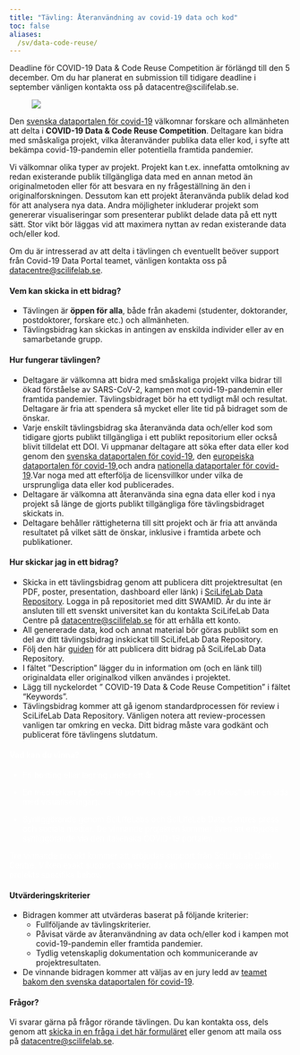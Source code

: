 ```yaml
---
title: "Tävling: Återanvändning av covid-19 data och kod"
toc: false
aliases:
  /sv/data-code-reuse/
---
```


<div class="alert alert-info">Deadline för COVID-19 Data & Code Reuse Competition är förlängd till den 5 december. Om du har planerat en submission till tidigare deadline i september vänligen kontakta oss på datacentre@scilifelab.se.</div>

<figure class="figure float-right mx-2 w-50">
  <img src="/img/posters/data_code_reuse_poster_web_extended_deadline.png" class="img-news-banner img-thumbnail">
</figure>

Den [svenska dataportalen för covid-19](https://covid19dataportal.se/sv/) välkomnar forskare och allmänheten att delta i **COVID-19 Data & Code Reuse Competition**. Deltagare kan bidra med småskaliga projekt, vilka återanvänder publika data eller kod, i syfte att bekämpa covid-19-pandemin eller potentiella framtida pandemier.

Vi välkomnar olika typer av projekt. Projekt kan t.ex. innefatta omtolkning av redan existerande publik tillgängliga data med en annan metod än originalmetoden eller för att besvara en ny frågeställning än den i originalforskningen. Dessutom kan ett projekt återanvända publik delad kod för att analysera nya data. Andra möjligheter inkluderar projekt som genererar visualiseringar som presenterar publikt delade data på ett nytt sätt. Stor vikt bör läggas vid att maximera nyttan av redan existerande data och/eller kod.

Om du är intresserad av att delta i tävlingen ch eventuellt beöver support från Covid-19 Data Portal teamet, vänligen kontakta oss på [datacentre@scilifelab.se](mailto:datacentre@scilifelab.se).

#### Vem kan skicka in ett bidrag?

- Tävlingen är **öppen för alla**, både från akademi (studenter, doktorander, postdoktorer, forskare etc.) och allmänheten.
- Tävlingsbidrag kan skickas in antingen av enskilda individer eller av en samarbetande grupp.

#### Hur fungerar tävlingen?

- Deltagare är välkomna att bidra med småskaliga projekt vilka bidrar till ökad förståelse av SARS-CoV-2, kampen mot covid-19-pandemin eller framtida pandemier. Tävlingsbidraget bör ha ett tydligt mål och resultat. Deltagare är fria att spendera så mycket eller lite tid på bidraget som de önskar.
- Varje enskilt tävlingsbidrag ska återanvända data och/eller kod som tidigare gjorts publikt tillgängliga i ett publikt repositorium eller också blivit tilldelat ett DOI. Vi uppmanar deltagare att söka efter data eller kod genom den [svenska dataportalen för covid-19](https://covid19dataportal.se/sv/), den [europeiska dataportalen för covid-19](https://covid19dataportal.org),och andra [nationella dataportaler för covid-19](/sv/partners/).Var noga med att efterfölja de licensvillkor under vilka de ursprungliga data eller kod publicerades.  
- Deltagare är välkomna att återanvända sina egna data eller kod i nya projekt så länge de gjorts publikt tillgängliga före tävlingsbidraget skickats in.
- Deltagare behåller rättigheterna till sitt projekt och är fria att använda resultatet på vilket sätt de önskar, inklusive i framtida arbete och publikationer.

#### Hur skickar jag in ett bidrag?

- Skicka in ett tävlingsbidrag genom att publicera ditt projektresultat (en PDF, poster, presentation, dashboard eller länk) i [SciLifeLab Data Repository](https://scilifelab.figshare.com/). Logga in på repositoriet med ditt SWAMID. Är du inte är ansluten till ett svenskt universitet kan du kontakta SciLifeLab Data Centre på [datacentre@scilifelab.se](mailto:datacentre@scilifelab.se) för att erhålla ett konto.  
- All genererade data, kod och annat material bör göras publikt som en del av ditt tävlingsbidrag inskickat till SciLifeLab Data Repository.
- Följ den här [guiden](https://www.scilifelab.se/data/repository/submission/) för att publicera ditt bidrag på SciLifeLab Data Repository.
- I fältet ”Description” lägger du in information om (och en länk till) originaldata eller originalkod vilken användes i projektet.
- Lägg till nyckelordet ” COVID-19 Data & Code Reuse Competition” i fältet “Keywords”.
- Tävlingsbidrag kommer att gå igenom standardprocessen för review i SciLifeLab Data Repository. Vänligen notera att review-processen vanligen tar omkring en vecka. Ditt bidrag måste vara godkänt och publicerat före tävlingens slutdatum.

<div class="container mt-2 share-new-data">
<h4><a style="color:white">Vad kan du vinna?</h4>

- Fri hosting eller lagring under ett år.

- En medverkan på Covid-19 portalen (e.g som ”data i fokus” eller en sida med visualiseringar).

- Synliggörande genom SciLifeLabs och SciLifeLab Data Centres press och sociala medier. De vinnande projekten kommer även att erbjudas synliggörande via den italienska COVID-19 portalen.

Tre vinnande projekt kommer att erbjudas support från SciLifeLab Data Centre. Vilken exakt support som erbjuds kan utformas efter varje enskilt projekts specifika behov.

</a>
</div>

#### Utvärderingskriterier

- Bidragen kommer att utvärderas baserat på följande kriterier:
    - Fullföljande av tävlingskriterier.
    - Påvisat värde av återanvändning av data och/eller kod i kampen mot covid-19-pandemin eller framtida pandemier.
    - Tydlig vetenskaplig dokumentation och kommunicerande av projektresultaten.
- De vinnande bidragen kommer att väljas av en jury ledd av [teamet bakom den svenska dataportalen för covid-19](/sv/about/).

#### Frågor?

Vi svarar gärna på frågor rörande tävlingen. Du kan kontakta oss, dels genom att [skicka in en fråga i det här formuläret](/sv/contact/) eller genom att maila oss på [datacentre@scilifelab.se](mailto:datacentre@scilifelab.se).
